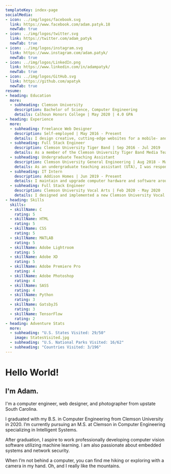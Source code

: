```yaml
---
templateKey: index-page
socialMedia:
- icon: ../img/logos/facebook.svg
  link: https://www.facebook.com/adam.patyk.18
  newTab: true
- icon: ../img/logos/twitter.svg
  link: https://twitter.com/adam_patyk
  newTab: true
- icon: ../img/logos/instagram.svg
  link: https://www.instagram.com/adam.patyk/
  newTab: true
- icon: ../img/logos/LinkedIn.png
  link: https://www.linkedin.com/in/adampatyk/
  newTab: true
- icon: ../img/logos/GitHub.svg
  link: https://github.com/apatyk
  newTab: true
resume:
- heading: Education
  more:
  - subheading: Clemson University
    description: Bachelor of Science, Computer Engineering
    details: Calhoun Honors College | May 2020 | 4.0 GPA
- heading: Experience
  more:
  - subheading: Freelance Web Designer
    description: Self-employed | May 2016 - Present
    details: I design creative, cutting-edge websites for a mobile- and Internet-driven world. I've developed and launched websites for a variety of clients using everything from HTML5 and CSS3 written from scratch to Javascript and PHP to, most recently, ReactJS and Netlify CMS.
  - subheading: Full Stack Engineer
    description: Clemson University Tiger Band | Sep 2016 - Jul 2019
    details: As a member of the Clemson University Tiger Band Media Team, I designed and developed a completely new website for Tiger Band, Clemson University Drumline, and Clemson University Tiger Band Association (CUTBA) with 3 other students. We also worked continuously throughout this time on updates and improvements wherever possible.
  - subheading: Undergraduate Teaching Assistant
    description: Clemson University General Engineering | Aug 2018 - May 2020
    details: As an undergraduate teaching assistant (UTA), I was responsible for tutoring out-of-class hours as well as helping teach students MATLAB and assisting professors in the classroom environment.
  - subheading: IT Intern
    description: Addison Homes | Jun 2019 - Present
    details: I maintain and upgrade computer hardware and software around the office including network and security systems. I also optimize the use of technologies such as VpNs in new ways to increase the efficiency of day-to-day operations. My responsibilities also include thoroughly documenting any new IT procedures and aiding employees with problems and questions regarding technology.
  - subheading: Full Stack Engineer
    description: Clemson University Vocal Arts | Feb 2020 - May 2020
    details: I designed and implemented a new Clemson University Vocal Arts department website with a fellow student. This website was created using GatsbyJS and Netlify CMS to allow the administrators easy access to edit content all while making the website incredibly performant.
- heading: Skills
  skills:
  - skillName: C
    rating: 5
  - skillName: HTML
    rating: 5
  - skillName: CSS
    rating: 5
  - skillName: MATLAB
    rating: 5
  - skillName: Adobe Lightroom
    rating: 5
  - skillName: Adobe XD
    rating: 5
  - skillName: Adobe Premiere Pro
    rating: 4
  - skillName: Adobe Photoshop
    rating: 4
  - skillName: SASS
    rating: 4
  - skillName: Python
    rating: 3
  - skillName: GatsbyJS
    rating: 3
  - skillName: TensorFlow
    rating: 2
- heading: Adventure Stats
  more:
  - subheading: "U.S. States Visited: 29/50"
    image: StatesVisited.jpg
  - subheading: "U.S. National Parks Visited: 16/62"
  - subheading: "Countries Visited: 3/196"
---
```

# Hello World!

## I'm Adam.

I'm a computer engineer, web designer, and photographer from upstate South Carolina. 

I graduated with my B.S. in Computer Engineering from Clemson University in 2020.  I’m currently pursuing an M.S. at Clemson in Computer Engineering specializing in Intelligent Systems. 

After graduation, I aspire to work professionally developing computer vision software utilizing machine learning. I am also passionate about embedded systems and network security.

When I’m not behind a computer, you can find me hiking or exploring with a camera in my hand. Oh, and I really like the mountains.